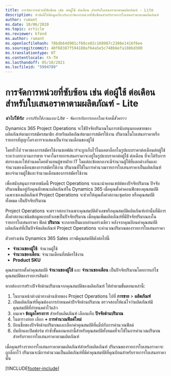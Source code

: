 ```yaml
---
title: การจัดการหน่วยที่ซับซ้อน เช่น ต่อผู้ใช้ ต่อเดือน สำหรับใบเสนอราคาตามผลิตภัณฑ์ - Lite
description: หัวข้อนี้ให้ข้อมูลเกี่ยวกับการจัดการหน่วยที่ซับซ้อนสำหรับรายการใบเสนอราคาตามผลิตภัณฑ์
author: rumant
ms.date: 10/06/2020
ms.topic: article
ms.reviewer: kfend
ms.author: rumant
ms.openlocfilehash: 78bdb64d901cf68ce02c168987c2386e1416f6ee
ms.sourcegitcommit: 40f68387f594180af64a5e5c748b6efa188bd300
ms.translationtype: HT
ms.contentlocale: th-TH
ms.lasthandoff: 05/10/2021
ms.locfileid: "5994789"
---
```

# <a name="managing-complex-units-such-as-per-user-per-month-for-product-based-quote-lines---lite"></a>การจัดการหน่วยที่ซับซ้อน เช่น ต่อผู้ใช้ ต่อเดือน สำหรับใบเสนอราคาตามผลิตภัณฑ์ - Lite

_**นำไปใช้กับ:** การปรับใช้งานแบบ Lite - จัดการกับการออกใบแจ้งหนี้ชั่วคราว_

Dynamics 365 Project Operations จะใช้ปัจจัยปริมาณในการสนับสนุนยอดขายของผลิตภัณฑ์ตามการสมัครสมาชิก สำหรับผลิตภัณฑ์ตามการสมัครใช้งาน ปริมาณในใบเสนอราคาหรือรายการสัญญาโครงการจะแสดงเป็นจำนวนเดือนของผู้ใช้

โดยทั่วไป ราคาของการสมัครใช้งานซอฟต์แวร์จะถูกเก็บไว้ในแคตาล็อกในรูปแบบราคาต่อเดือนต่อผู้ใช้ ระหว่างกระบวนการขาย ราคาในรายการเสนอราคาจะอยู่ในรูปแบบราคาต่อผู้ใช้ ต่อเดือน ที่จะได้รับการต่อรองและให้ส่วนลดโดยตัวแทนผู้ขายฝ่าย IT ในแต่ละข้อตกลงจะมีจำนวนผู้ใช้ที่แตกต่างกันและจำนวนของเดือนของการสมัครใช้งาน ปริมาณที่ใช้ในการคำนวณรายการใบเสนอราคาเป็นผลิตภัณฑ์ของจำนวนผู้ใช้และจำนวนเดือนของการสมัครใช้งาน

เพื่อสนับสนุนการขายชนิดนี้ Project Operations จะแนะนำคอนเซปต์ของปัจจัยปริมาณ ปัจจับปริมาณขึ้นอยู่กับคุณลักษณะผลิตภัณฑ์ใน Dynamics 365 เมื่อคุณตั้งค่าคอนฟิกของคุณสมบัติเฉพาะของผลิตภัณฑ์ Project Operations จะช่วยให้คุณตั้งค่าสถานะชุดย่อย หรือคุณสมบัติทั้งหมด เป็นปัจจัยปริมาณ

Project Operations จะตรวจสอบว่าเฉพาะคุณสมบัติตัวเลขหรือคุณสมบัติผลิตภัณฑ์เท่านั้นที่มีการตั้งค่าสถานะชนิดข้อมูลแบบตัวเลขเป็นปัจจัยปริมาณ เมื่อคุณเพิ่มผลิตภัณฑ์ที่มีปัจจัยปริมาณลงในรายการใบเสนอราคา ฟิลด์ **ปริมาณ** จะกลายเป็นแบบอ่านอย่างเดียว หลังจากคุณป้อนค่าคุณสมบัติผลิตภัณฑ์ที่เป็นปัจจัยผลิตภัณฑ์ Project Operations จะคำนวณปริมาณของรายการใบเสนอราคา

ตัวอย่างเช่น Dynamics 365 Sales อาจมีคุณสมบัติดังต่อไปนี้

- **จำนวนของผู้ใช้**: จำนวนผู้ใช้
- **จำนวนของเดือน**: จำนวนเดือนที่สมัครใช้งาน
- **Product SKU**

คุณสามารถตั้งค่าคุณสมบัติ **จำนวนของผู้ใช้** และ **จำนวนของเดือน** เป็นปัจจัยปริมาณโดยการแก้ไขคุณสมบัติของรายการสินค้า

หากต้องการสร้างปัจจัยด้านปริมาณจากคุณสมบัติของผลิตภัณฑ์ ให้ทำตามขั้นตอนเหล่านี้:

1. ในบานหน้าต่างนำทางด้านซ้ายของ Project Operations ไปที่ **การขาย** > **ผลิตภัณฑ์**
2. เปิดผลิตภัณฑ์ที่คุณต้องการกำหนดค่าปัจจัยด้านปริมาณ ตรวจสอบให้แน่ใจว่าผลิตภัณฑ์มีคุณสมบัติที่กำหนดค่าไว้แล้ว
3. บนเพจ **ข้อมูลโครงการ** สำหรับผลิตภัณฑ์ เลือกแท็บ **ปัจจัยด้านปริมาณ**
4. ในตารางย่อย เลือก **+ การคำนวณฟิลด์ใหม่**
5. ป้อนชื่อของปัจจัยด้านปริมาณและเลือกค่าคุณสมบัติที่แม็ปกับการคำนวณฟิลด์
6. บันทึกและปิดฟอร์ม ทำซ้ำขั้นตอนเหล่านี้สำหรับคุณสมบัติทั้งหมดที่จะใช้ในการคำนวณปริมาณสำหรับรายการใบเสนอราคาตามผลิตภัณฑ์

เมื่อคุณสร้างรายการใบเสนอราคาตามผลิตภัณฑ์สำหรับผลิตภัณฑ์ ปริมาณของรายการใบเสนอราคาจะถูกล็อกไว้ ปริมาณจะมีการคำนวณเป็นผลิตภัณฑ์ที่มีค่าคุณสมบัติที่คุณป้อนสำหรับรายการใบเสนอราคานั้น


[!INCLUDE[footer-include](../../includes/footer-banner.md)]